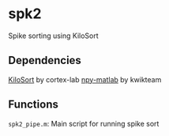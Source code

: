 # spk2
Spike sorting using KiloSort

## Dependencies
[KiloSort](https://github.com/cortex-lab/KiloSort) by cortex-lab
[npy-matlab](https://github.com/kwikteam/npy-matlab) by kwikteam

## Functions
`spk2_pipe.m`: Main script for running spike sort

